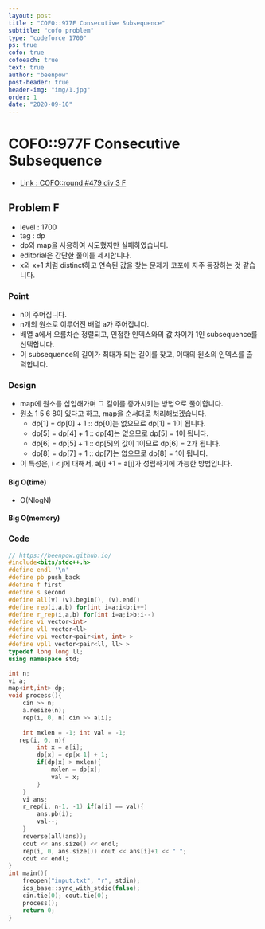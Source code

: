 ```yaml
---
layout: post
title : "COFO::977F Consecutive Subsequence"
subtitle: "cofo problem"
type: "codeforce 1700"
ps: true
cofo: true
cofoeach: true
text: true
author: "beenpow"
post-header: true
header-img: "img/1.jpg"
order: 1
date: "2020-09-10"
---
```

# COFO::977F Consecutive Subsequence
- [Link : COFO::round #479 div 3 F](https://codeforces.com/problemset/problem/977/F)

## Problem F

- level : 1700
- tag : dp
- dp와 map을 사용하여 시도했지만 실패하였습니다.
- editorial은 간단한 풀이를 제시합니다.
- x와 x+1 처럼 distinct하고 연속된 값을 찾는 문제가 코포에 자주 등장하는 것 같습니다.

### Point
- n이 주어집니다.
- n개의 원소로 이루어진 배열 a가 주어집니다.
- 배열 a에서 오름차순 정렬되고, 인접한 인덱스와의 값 차이가 1인 subsequence를 선택합니다.
- 이 subsequence의 길이가 최대가 되는 길이를 찾고, 이때의 원소의 인덱스를 출력합니다.

### Design
- map에 원소를 삽입해가며 그 길이를 증가시키는 방법으로 풀이합니다.
- 원소 1 5 6 8이 있다고 하고, map을 순서대로 처리해보겠습니다.
  - dp[1] = dp[0] + 1 :: dp[0]는 없으므로 dp[1] = 1이 됩니다.
  - dp[5] = dp[4] + 1 :: dp[4]는 없으므로 dp[5] = 1이 됩니다.
  - dp[6] = dp[5] + 1 :: dp[5]의 값이 1이므로 dp[6] = 2가 됩니다.
  - dp[8] = dp[7] + 1 :: dp[7]는 없으므로 dp[8] = 1이 됩니다.
- 이 특성은, i < j에 대해서, a[i] +1 = a[j]가 성립하기에 가능한 방법입니다.

#### Big O(time)
- O(NlogN)

#### Big O(memory)

### Code

```cpp
// https://beenpow.github.io/
#include<bits/stdc++.h>
#define endl '\n'
#define pb push_back
#define f first
#define s second
#define all(v) (v).begin(), (v).end()
#define rep(i,a,b) for(int i=a;i<b;i++)
#define r_rep(i,a,b) for(int i=a;i>b;i--)
#define vi vector<int>
#define vll vector<ll>
#define vpi vector<pair<int, int> >
#define vpll vector<pair<ll, ll> >
typedef long long ll;
using namespace std;

int n;
vi a;
map<int,int> dp;
void process(){
    cin >> n;
    a.resize(n);
    rep(i, 0, n) cin >> a[i];
    
    int mxlen = -1; int val = -1;
   rep(i, 0, n){
        int x = a[i];
        dp[x] = dp[x-1] + 1;
        if(dp[x] > mxlen){
            mxlen = dp[x];
            val = x;
        }
    }
    vi ans;
    r_rep(i, n-1, -1) if(a[i] == val){
        ans.pb(i);
        val--;
    }
    reverse(all(ans));
    cout << ans.size() << endl;
    rep(i, 0, ans.size()) cout << ans[i]+1 << " ";
    cout << endl;
}
int main(){
    freopen("input.txt", "r", stdin);
    ios_base::sync_with_stdio(false);
    cin.tie(0); cout.tie(0);
    process();
    return 0;
}

```
